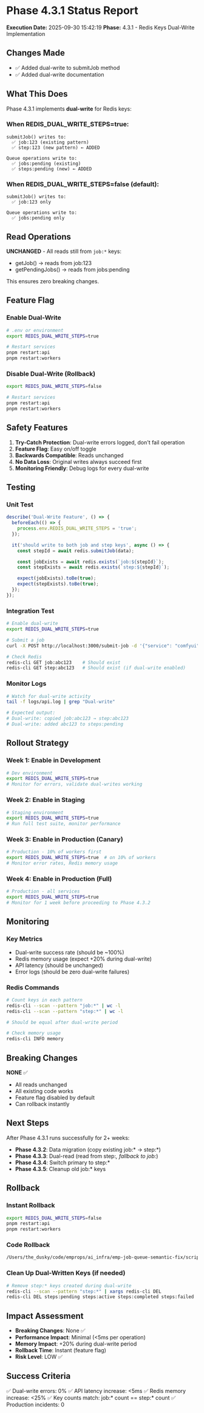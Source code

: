 # Phase 4.3.1 Status Report

**Execution Date:** 2025-09-30 15:42:19
**Phase:** 4.3.1 - Redis Keys Dual-Write Implementation

## Changes Made

- ✅ Added dual-write to submitJob method
- ✅ Added dual-write documentation


## What This Does

Phase 4.3.1 implements **dual-write** for Redis keys:

### When REDIS_DUAL_WRITE_STEPS=true:
```
submitJob() writes to:
  ✅ job:123 (existing pattern)
  ✅ step:123 (new pattern) ← ADDED

Queue operations write to:
  ✅ jobs:pending (existing)
  ✅ steps:pending (new) ← ADDED
```

### When REDIS_DUAL_WRITE_STEPS=false (default):
```
submitJob() writes to:
  ✅ job:123 only

Queue operations write to:
  ✅ jobs:pending only
```

## Read Operations

**UNCHANGED** - All reads still from `job:*` keys:
- getJob() → reads from job:123
- getPendingJobs() → reads from jobs:pending

This ensures zero breaking changes.

## Feature Flag

### Enable Dual-Write
```bash
# .env or environment
export REDIS_DUAL_WRITE_STEPS=true

# Restart services
pnpm restart:api
pnpm restart:workers
```

### Disable Dual-Write (Rollback)
```bash
export REDIS_DUAL_WRITE_STEPS=false

# Restart services
pnpm restart:api
pnpm restart:workers
```

## Safety Features

1. **Try-Catch Protection**: Dual-write errors logged, don't fail operation
2. **Feature Flag**: Easy on/off toggle
3. **Backwards Compatible**: Reads unchanged
4. **No Data Loss**: Original writes always succeed first
5. **Monitoring Friendly**: Debug logs for every dual-write

## Testing

### Unit Test
```typescript
describe('Dual-Write Feature', () => {
  beforeEach(() => {
    process.env.REDIS_DUAL_WRITE_STEPS = 'true';
  });

  it('should write to both job and step keys', async () => {
    const stepId = await redis.submitJob(data);

    const jobExists = await redis.exists(`job:${stepId}`);
    const stepExists = await redis.exists(`step:${stepId}`);

    expect(jobExists).toBe(true);
    expect(stepExists).toBe(true);
  });
});
```

### Integration Test
```bash
# Enable dual-write
export REDIS_DUAL_WRITE_STEPS=true

# Submit a job
curl -X POST http://localhost:3000/submit-job -d '{"service": "comfyui"}'

# Check Redis
redis-cli GET job:abc123    # Should exist
redis-cli GET step:abc123   # Should exist (if dual-write enabled)
```

### Monitor Logs
```bash
# Watch for dual-write activity
tail -f logs/api.log | grep "Dual-write"

# Expected output:
# Dual-write: copied job:abc123 → step:abc123
# Dual-write: added abc123 to steps:pending
```

## Rollout Strategy

### Week 1: Enable in Development
```bash
# Dev environment
export REDIS_DUAL_WRITE_STEPS=true
# Monitor for errors, validate dual-writes working
```

### Week 2: Enable in Staging
```bash
# Staging environment
export REDIS_DUAL_WRITE_STEPS=true
# Run full test suite, monitor performance
```

### Week 3: Enable in Production (Canary)
```bash
# Production - 10% of workers first
export REDIS_DUAL_WRITE_STEPS=true  # on 10% of workers
# Monitor error rates, Redis memory usage
```

### Week 4: Enable in Production (Full)
```bash
# Production - all services
export REDIS_DUAL_WRITE_STEPS=true
# Monitor for 1 week before proceeding to Phase 4.3.2
```

## Monitoring

### Key Metrics
- Dual-write success rate (should be ~100%)
- Redis memory usage (expect +20% during dual-write)
- API latency (should be unchanged)
- Error logs (should be zero dual-write failures)

### Redis Commands
```bash
# Count keys in each pattern
redis-cli --scan --pattern "job:*" | wc -l
redis-cli --scan --pattern "step:*" | wc -l

# Should be equal after dual-write period

# Check memory usage
redis-cli INFO memory
```

## Breaking Changes

**NONE** ✅
- All reads unchanged
- All existing code works
- Feature flag disabled by default
- Can rollback instantly

## Next Steps

After Phase 4.3.1 runs successfully for 2+ weeks:
- **Phase 4.3.2**: Data migration (copy existing job:* → step:*)
- **Phase 4.3.3**: Dual-read (read from step:*, fallback to job:*)
- **Phase 4.3.4**: Switch primary to step:*
- **Phase 4.3.5**: Cleanup old job:* keys

## Rollback

### Instant Rollback
```bash
export REDIS_DUAL_WRITE_STEPS=false
pnpm restart:api
pnpm restart:workers
```

### Code Rollback
```bash
/Users/the_dusky/code/emprops/ai_infra/emp-job-queue-semantic-fix/scripts/semantic-cleanup/backups/phase4_3_1_20250930_154219/rollback.sh
```

### Clean Up Dual-Written Keys (if needed)
```bash
# Remove step:* keys created during dual-write
redis-cli --scan --pattern "step:*" | xargs redis-cli DEL
redis-cli DEL steps:pending steps:active steps:completed steps:failed
```

## Impact Assessment

- **Breaking Changes**: None ✅
- **Performance Impact**: Minimal (<5ms per operation)
- **Memory Impact**: +20% during dual-write period
- **Rollback Time**: Instant (feature flag)
- **Risk Level**: LOW ✅

## Success Criteria

✅ Dual-write errors: 0%
✅ API latency increase: <5ms
✅ Redis memory increase: <25%
✅ Key counts match: job:* count == step:* count
✅ Production incidents: 0
